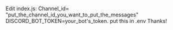 Edit index.js:
Channel_id= "put_the_channel_id_you_want_to_put_the_messages"
DISCORD_BOT_TOKEN=your_bot's_token. put this in .env
Thanks!
